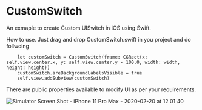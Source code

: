 # CustomSwitch

An exmaple to create Custom UISwitch in iOS using Swift.

How to use. 
  Just drag and drop CustomSwitch.swift in you project and do follwoing 
 
        let customSwitch = CustomSwitch(frame: CGRect(x: self.view.center.x, y: self.view.center.y - 100.0, width: width, height: height))
        customSwitch.areBackgroundLabelsVisible = true  
        self.view.addSubview(customSwitch)

There are public properties available to modify UI as per your requirements.  


![Simulator Screen Shot - iPhone 11 Pro Max - 2020-02-20 at 12 01 40](https://user-images.githubusercontent.com/2304583/74923028-c5839e00-53d8-11ea-88bd-aab0b17b6d5d.png)
